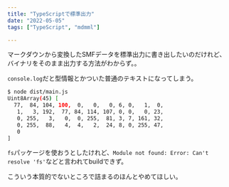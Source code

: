 ```yaml
---
title: "TypeScriptで標準出力"
date: "2022-05-05"
tags: ["TypeScript", "mdmml"]

---
```


マークダウンから変換したSMFデータを標準出力に書き出したいのだけれど、バイナリをそのまま出力する方法がわからず。。

`console.log`だと型情報とかついた普通のテキストになってしまう。
```sh
$ node dist/main.js
Uint8Array(45) [
  77,  84, 104, 100,  0,   0,   0, 6, 0,   1,  0,
   1,   3, 192,  77, 84, 114, 107, 0, 0,   0, 23,
   0, 255,   3,   0,  0, 255,  81, 3, 7, 161, 32,
   0, 255,  88,   4,  4,   2,  24, 8, 0, 255, 47,
   0
]
```

`fs`パッケージを使おうとしたけれど、`Module not found: Error: Can't resolve 'fs'`などと言われてbuildできず。

こういう本質的でないところで詰まるのほんとやめてほしい。
